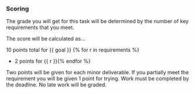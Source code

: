 ### Scoring

The grade you will get for this task will be determined by the number of 
key requirements that you meet.

The score will be calculated as...

10 points total for {{ goal }}
{% for r in requirements %}
* 2 points for {{ r }}{% endfor %} 

Two points will be given for each minor deliverable.  If you partially meet the
requirement you will be given 1 point for trying.  Work must be completed by the
deadline.  No late work will be graded.

